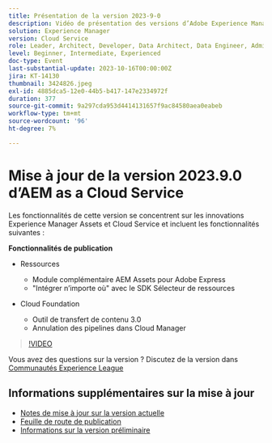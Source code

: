 ```yaml
---
title: Présentation de la version 2023-9-0
description: Vidéo de présentation des versions d’Adobe Experience Manager as a Cloud Service 2023.9.0
solution: Experience Manager
version: Cloud Service
role: Leader, Architect, Developer, Data Architect, Data Engineer, Admin, User
level: Beginner, Intermediate, Experienced
doc-type: Event
last-substantial-update: 2023-10-16T00:00:00Z
jira: KT-14130
thumbnail: 3424826.jpeg
exl-id: 4885dca5-12e0-44b5-b417-147e2334972f
duration: 377
source-git-commit: 9a297cda953d4414131657f9ac84580aea0eabeb
workflow-type: tm+mt
source-wordcount: '96'
ht-degree: 7%

---
```


# Mise à jour de la version 2023.9.0 d’AEM as a Cloud Service

Les fonctionnalités de cette version se concentrent sur les innovations Experience Manager Assets et Cloud Service et incluent les fonctionnalités suivantes :

**Fonctionnalités de publication**

* Ressources
   * Module complémentaire AEM Assets pour Adobe Express
   * &quot;Intégrer n’importe où&quot; avec le SDK Sélecteur de ressources

* Cloud Foundation
   * Outil de transfert de contenu 3.0
   * Annulation des pipelines dans Cloud Manager

>[!VIDEO](https://video.tv.adobe.com/v/3424826/?learn=on)

Vous avez des questions sur la version ?  Discutez de la version dans [Communautés Experience League](https://adobe.ly/3rMScIU)

## Informations supplémentaires sur la mise à jour

* [Notes de mise à jour sur la version actuelle](https://experienceleague.adobe.com/docs/experience-manager-cloud-service/content/release-notes/home.html?lang=fr)
* [Feuille de route de publication](https://experienceleague.adobe.com/docs/experience-manager-release-information/aem-release-updates/update-releases-roadmap.html?lang=fr)
* [Informations sur la version préliminaire](https://experienceleague.adobe.com/docs/experience-manager-cloud-service/content/release-notes/prerelease.html)

